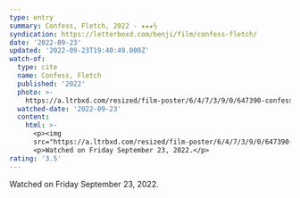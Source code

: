 ```yaml
---
type: entry
summary: Confess, Fletch, 2022 - ★★★½
syndication: https://letterboxd.com/benji/film/confess-fletch/
date: '2022-09-23'
updated: '2022-09-23T19:40:49.000Z'
watch-of:
  type: cite
  name: Confess, Fletch
  published: '2022'
  photo: >-
    https://a.ltrbxd.com/resized/film-poster/6/4/7/3/9/0/647390-confess-fletch-0-600-0-900-crop.jpg?v=e519ab762e
  watched-date: '2022-09-23'
  content:
    html: >-
      <p><img
      src="https://a.ltrbxd.com/resized/film-poster/6/4/7/3/9/0/647390-confess-fletch-0-600-0-900-crop.jpg?v=e519ab762e"/></p>
      <p>Watched on Friday September 23, 2022.</p>
rating: '3.5'
---
```

Watched on Friday September 23, 2022.
